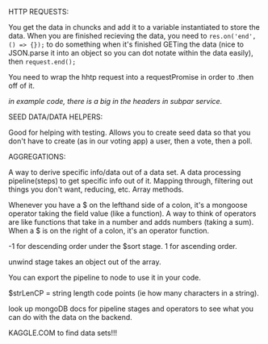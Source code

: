HTTP REQUESTS:

You get the data in chuncks and add it to a variable instantiated to store the data.  When you are finished recieving the data, you need to ```res.on('end', () => {});``` to do something when it's finished GETing the data (nice to JSON.parse it into an object so you can dot notate within the data easily), then ```request.end();```

You need to wrap the hhtp request into a requestPromise in order to .then off of it.

*in example code, there is a big in the headers in subpar service.*

SEED DATA/DATA HELPERS:

Good for helping with testing.  Allows you to create seed data so that you don't have to create (as in our voting app) a user, then a vote, then a poll.

AGGREGATIONS:

A way to derive specific info/data out of a data set.  A data processing pipeline(steps) to get specific info out of it.  Mapping through, filtering out things you don't want, reducing, etc.  Array methods.

Whenever you have a $ on the lefthand side of a colon, it's a mongoose operator taking the field value (like a function).  A way to think of operators are like functions that take in a number and adds numbers (taking a sum).  When a $ is on the right of a colon, it's an operator function.

-1 for descending order under the $sort stage.  1 for ascending order.

unwind stage takes an object out of the array.

You can export the pipeline to node to use it in your code.

$strLenCP = string length code points (ie how many characters in a string).

look up mongoDB docs for pipeline stages and operators to see what you can do with the data on the backend.

KAGGLE.COM to find data sets!!!








